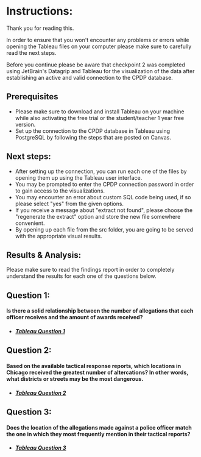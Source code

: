 # Instructions:

Thank you for reading this.

In order to ensure that you won't encounter any problems or errors 
while opening the Tableau files on your computer please make sure to
carefully read the next steps.

Before you continue please be aware that checkpoint 2 was completed 
using JetBrain's Datagrip and Tableau for the visualization of the data after establishing an active and valid 
connection to the CPDP database.

## Prerequisites
- Please make sure to download and install Tableau on your machine while also activating the free trial or the student/teacher 1 year free version.
- Set up the connection to the CPDP database in Tableau using PostgreSQL by following the steps that are posted on Canvas.

## Next steps:
- After setting up the connection, you can run each one of the files by opening them up using the Tableau user interface. 
- You may be prompted to enter the CPDP connection password in order to gain access to the visualizations.
- You may encounter an error about custom SQL code being used, if so please select "yes" from the given options.
- If you receive a message about "extract not found", please choose the "regenerate the extract" option and store the new file somewhere convenient.
- By opening up each file from the src folder, you are going to be served with the appropriate visual results.

## Results & Analysis:
Please make sure to read the findings report in order to completely understand the results for each one of the questions below.

## Question 1:
#### Is there a solid relationship between the number of allegations that each officer receives and the amount of awards received?
- ##### [Tableau Question 1](src/question_1.twb)

## Question 2:
#### Based on the available tactical response reports, which locations in Chicago received the greatest number of altercations? In other words, what districts or streets may be the most dangerous.
- ##### [Tableau Question 2](src/question_2.twb)

## Question 3:
#### Does the location of the allegations made against a police officer match the one in which they most frequently mention in their tactical reports?
- ##### [Tableau Question 3](src/question_3.twb)
